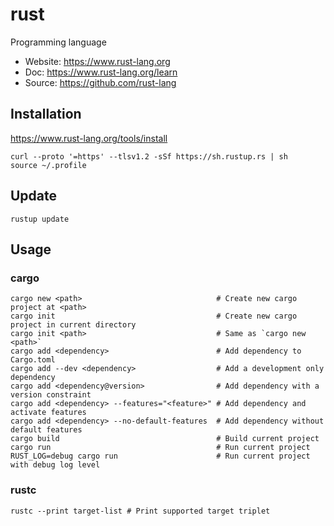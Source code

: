 # rust

Programming language

- Website: <https://www.rust-lang.org>
- Doc:     <https://www.rust-lang.org/learn>
- Source:  <https://github.com/rust-lang>

## Installation

<https://www.rust-lang.org/tools/install>

```text
curl --proto '=https' --tlsv1.2 -sSf https://sh.rustup.rs | sh
source ~/.profile
```

## Update

```text
rustup update
```

## Usage

### cargo

```text
cargo new <path>                              # Create new cargo project at <path>
cargo init                                    # Create new cargo project in current directory
cargo init <path>                             # Same as `cargo new <path>`
cargo add <dependency>                        # Add dependency to Cargo.toml
cargo add --dev <dependency>                  # Add a development only dependency
cargo add <dependency@version>                # Add dependency with a version constraint
cargo add <dependency> --features="<feature>" # Add dependency and activate features
cargo add <dependency> --no-default-features  # Add dependency without default features
cargo build                                   # Build current project
cargo run                                     # Run current project
RUST_LOG=debug cargo run                      # Run current project with debug log level
```

### rustc

```text
rustc --print target-list # Print supported target triplet
```
